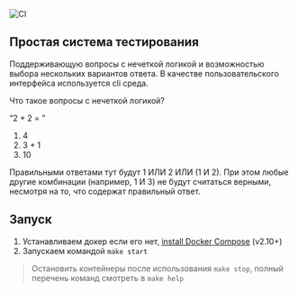 ![CI](https://github.com/dunglas/symfony-docker/workflows/CI/badge.svg)

## Простая система тестирования

Поддерживающую вопросы с нечеткой логикой и возможностью выбора нескольких вариантов ответа. В качестве пользовательского интерфейса используется cli среда.

Что такое вопросы с нечеткой логикой?

“2 + 2 = ”
1. 4
2. 3 + 1
3. 10

Правильными ответами тут будут 1 ИЛИ 2 ИЛИ (1 И 2). При этом любые другие комбинации (например, 1 И 3) не будут считаться верными, несмотря на то, что содержат правильный ответ.

## Запуск

1. Устанавливаем докер если его нет, [install Docker Compose](https://docs.docker.com/compose/install/) (v2.10+)
2. Запускаем командой `make start`
> Остановить контейнеры после использования `make stop`, полный перечень команд смотреть в `make help`
